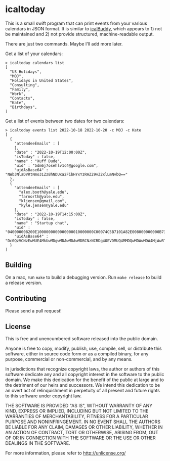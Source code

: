 # icaltoday

This is a small swift program that can print events
from your various calendars in JSON format. It is 
similar to [icalBuddy](https://github.com/ali-rantakari/icalBuddy),
which appears to 1) not be maintained and 2) not provide structured,
machine-readable output.

There are just
two commands. Maybe I'll add more later.

Get a list of your calendars:

```
> icaltoday calendars list
[
  "US Holidays",
  "MOJ",
  "Holidays in United States",
  "Consulting",
  "Family",
  "Work",
  "Contacts",
  "Kate",
  "Birthdays",
]
```

Get a list of events between two dates for two calendars:
```
> icaltoday events list 2022-10-18 2022-10-20 -c MOJ -c Kate
[
  {
    "attendeeEmails" : [
    ],
    "date" : "2022-10-19T12:00:00Z",
    "isToday" : false,
    "name" : "Xuff Dude",
    "uid" : "5dm6j7osehlv1c4@google.com",
    "uidAsBase64" : "NWb3NlaDVRtNmo31ZzBhNDUxa2FibHYxYzRAZ29vZ2xlLmNvbQ=="
  },
  {
    "attendeeEmails" : [
      "alex.booth@yale.edu",
      "farnorth@yale.edu",
      "kljensen@gmail.com",
      "kyle.jensen@yale.edu"
    ],
    "date" : "2022-10-19T14:15:00Z",
    "isToday" : false,
    "name" : "Startup chat",
    "uid" : "040000008200E1000000000000000010000000C00074C5B7101A82E008000000000B73BD888EC1D80EC9B1933E71464DB88DFA7A5289F629",
    "uidAsBase64" : "Dc0QzVCNzEwMUE4MkUwMDgwMDAwMDAwMDBCNzNCRDg4OEVDMUQ4MMDQwMDAwMDA4MjAwRTAwMDEwMDAwMDAwMDAwMDAwMDAwMTAwMDAwMDBDRUM5QjE5MzNFNzE0NjREQjg4REZBN0E1Mjg5RjYyOQ=="
  }
]
```

## Building

On a mac, run `make` to build a debugging version. Run `make release` to build
a release version.

## Contributing

Please send a pull request!

## License

This is free and unencumbered software released into the public domain.

Anyone is free to copy, modify, publish, use, compile, sell, or
distribute this software, either in source code form or as a compiled
binary, for any purpose, commercial or non-commercial, and by any
means.

In jurisdictions that recognize copyright laws, the author or authors
of this software dedicate any and all copyright interest in the
software to the public domain. We make this dedication for the benefit
of the public at large and to the detriment of our heirs and
successors. We intend this dedication to be an overt act of
relinquishment in perpetuity of all present and future rights to this
software under copyright law.

THE SOFTWARE IS PROVIDED "AS IS", WITHOUT WARRANTY OF ANY KIND,
EXPRESS OR IMPLIED, INCLUDING BUT NOT LIMITED TO THE WARRANTIES OF
MERCHANTABILITY, FITNESS FOR A PARTICULAR PURPOSE AND NONINFRINGEMENT.
IN NO EVENT SHALL THE AUTHORS BE LIABLE FOR ANY CLAIM, DAMAGES OR
OTHER LIABILITY, WHETHER IN AN ACTION OF CONTRACT, TORT OR OTHERWISE,
ARISING FROM, OUT OF OR IN CONNECTION WITH THE SOFTWARE OR THE USE OR
OTHER DEALINGS IN THE SOFTWARE.

For more information, please refer to <http://unlicense.org/>

